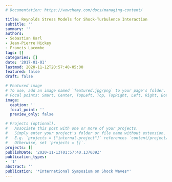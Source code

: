 ```yaml
---
# Documentation: https://wowchemy.com/docs/managing-content/

title: Reynolds Stress Models for Shock-Turbulence Interaction
subtitle: ''
summary: ''
authors:
- Sebastian Karl
- Jean-Pierre Hickey
- Francis Lacombe
tags: []
categories: []
date: '2017-01-01'
lastmod: 2020-11-12T20:57:40-05:00
featured: false
draft: false

# Featured image
# To use, add an image named `featured.jpg/png` to your page's folder.
# Focal points: Smart, Center, TopLeft, Top, TopRight, Left, Right, BottomLeft, Bottom, BottomRight.
image:
  caption: ''
  focal_point: ''
  preview_only: false

# Projects (optional).
#   Associate this post with one or more of your projects.
#   Simply enter your project's folder or file name without extension.
#   E.g. `projects = ["internal-project"]` references `content/project/deep-learning/index.md`.
#   Otherwise, set `projects = []`.
projects: []
publishDate: '2020-11-13T01:57:40.137039Z'
publication_types:
- '1'
abstract: ''
publication: '*International Symposium on Shock Waves*'
---
```

